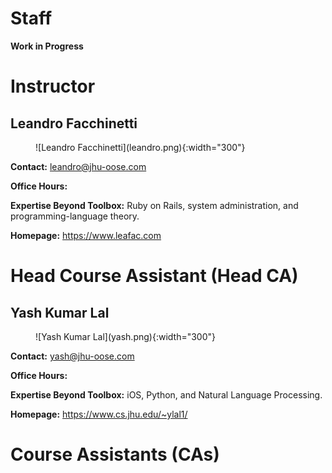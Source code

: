 Staff
=====

**Work in Progress**

Instructor
==========

Leandro Facchinetti
-------------------

<figure markdown="1">
![Leandro Facchinetti](leandro.png){:width="300"}
</figure>

**Contact:** <leandro@jhu-oose.com>

**Office Hours:** <!-- TODO: -->

**Expertise Beyond Toolbox:** Ruby on Rails, system administration, and programming-language theory.

**Homepage:** <https://www.leafac.com>

Head Course Assistant (Head CA)
===============================

Yash Kumar Lal
--------------

<figure markdown="1">
![Yash Kumar Lal](yash.png){:width="300"}
</figure>

**Contact:** <yash@jhu-oose.com>

**Office Hours:** <!-- TODO: -->

**Expertise Beyond Toolbox:** iOS, Python, and Natural Language Processing.

**Homepage:** <https://www.cs.jhu.edu/~ylal1/>

Course Assistants (CAs)
=======================

<!-- TODO: -->

